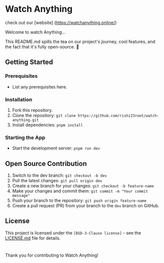 
# Watch Anything

check out our [website] (https://watchanything.online/)
 
Welcome to watch Anything...

This README.md spills the tea on our project's journey, cool features, and the fact that it's fully open-source. 🎉

## Getting Started

### Prerequisites
- List any prerequisites here.

### Installation
1. Fork this repository.
2. Clone the repository: `git clone https://github.com/rishi23root/watch-anything.git`
3. Install dependencies: `pnpm install`

### Starting the App
- Start the development server: `pnpm run dev`

## Open Source Contribution
1. Switch to the dev branch: `git checkout -b dev`
2. Pull the latest changes: `git pull origin dev`
3. Create a new branch for your changes: `git checkout -b feature-name`
4. Make your changes and commit them: `git commit -m "Your commit message"`
5. Push your branch to the repository: `git push origin feature-name`
6. Create a pull request (PR) from your branch to the `dev` branch on GitHub.

## License
This project is licensed under the `[BSD-3-Clause license]` - see the [LICENSE.md](LICENSE.md) file for details.
#

Thank you for contributing to Watch Anything!
